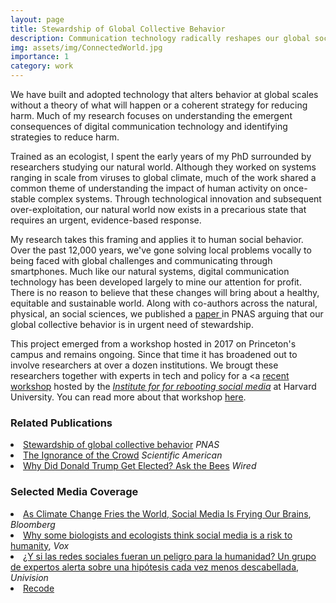 ```yaml
---
layout: page
title: Stewardship of Global Collective Behavior
description: Communication technology radically reshapes our global social network. How do we ensure these changes will lead towards a sustainable, equitable and healthy world?
img: assets/img/ConnectedWorld.jpg
importance: 1
category: work
---
```


We have built and adopted technology that alters behavior at global scales without a theory of what will happen or a coherent strategy for reducing harm. Much of my research focuses on understanding the emergent consequences of digital communication technology and identifying strategies to reduce harm.

Trained as an ecologist, I spent the early years of my PhD surrounded by researchers studying our natural world. Although they worked on systems ranging in scale from viruses to global climate, much of the work shared a common theme of understanding the impact of human activity on once-stable complex systems. Through technological innovation and subsequent over-exploitation, our natural world now exists in a precarious state that requires an urgent, evidence-based response.

My research takes this framing and applies it to human social behavior. Over the past 12,000 years, we've gone solving local problems vocally to being faced with global challenges and communicating through smartphones. Much like our natural systems, digital communication technology has been developed largely to mine our attention for profit. There is no reason to believe that these changes will bring about a healthy, equitable and sustainable world. Along with co-authors across the natural, physical, an social sciences, we published a <a href="https://www.pnas.org/doi/10.1073/pnas.2025764118"> paper </a> in PNAS arguing that our global collective behavior is in urgent need of stewardship.

This project emerged from a workshop hosted in 2017 on Princeton's campus and remains ongoing. Since that time it has broadened out to involve researchers at over a dozen institutions. We brougt these researchers together with experts in tech and policy for a <a  <a href="https://cyber.harvard.edu/story/2021-12/social-media-crisis-discipline">recent workshop</a> hosted by the <a href="https://cyber.harvard.edu/programs/institute-rebooting-social-media"><i>Institute for for rebooting social media</i></a> at Harvard University. You can read more about that workshop <a href="https://medium.com/rebooting-social-media/social-media-as-a-crisis-discipline-c0ea4dae374a">here</a>.

<h3>Related Publications</h3>
<li><a href="https://www.pnas.org/doi/10.1073/pnas.2025764118">Stewardship of global collective behavior</a> <i>PNAS</i></li>
<li><a href="https://blogs.scientificamerican.com/observations/the-ignorance-of-the-crowd/">The Ignorance of the Crowd</a> <i>Scientific American</i></li>
<li><a href="https://www.wired.com/2016/12/donald-trump-get-elected-ask-bees/">Why Did Donald Trump Get Elected? Ask the Bees</a> <i>Wired</i></li>



<h3>Selected Media Coverage</h3>
<li><a href="https://www.bnnbloomberg.ca/as-climate-change-fries-the-world-social-media-is-frying-our-brains-1.1623057">As Climate Change Fries the World, Social Media Is Frying Our Brains</a>, <i>Bloomberg</i>
<li><a href="https://www.vox.com/recode/2021/6/26/22550981/carl-bergstrom-joe-bak-coleman-biologists-ecologists-social-media-risk-humanity-research-academics">Why some biologists and ecologists think social media is a risk to humanity</a>, <i>Vox</i></li>
<li><a href="https://www.univision.com/noticias/salud/cuales-son-peligros-redes-sociales">¿Y si las redes sociales fueran un peligro para la humanidad? Un grupo de expertos alerta sobre una hipótesis cada vez menos descabellada</a>, <i>Univision</i></li>
<li><a href="https://www.pnas.org/content/118/27/e2025764118">Recode</a>
